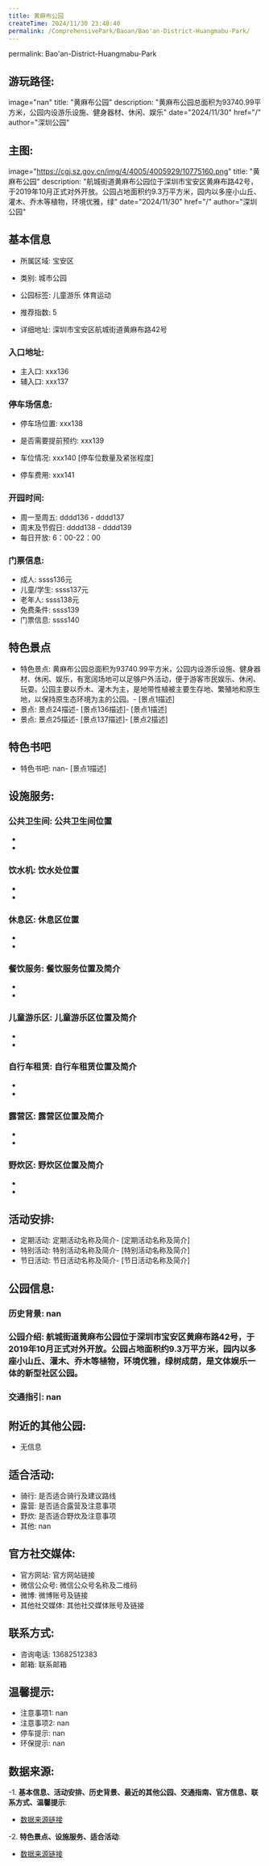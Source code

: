 ```yaml
---
title: 黄麻布公园
createTime: 2024/11/30 23:48:40
permalink: /ComprehensivePark/Baoan/Bao'an-District-Huangmabu-Park/
---
```

permalink: Bao'an-District-Huangmabu-Park
## 游玩路径:
image="nan"
title: "黄麻布公园"
description: "黄麻布公园总面积为93740.99平方米，公园内设游乐设施、健身器材、休闲、娱乐"
date="2024/11/30"
href="/"
author="深圳公园"
## 主图:
image="https://cgj.sz.gov.cn/img/4/4005/4005929/10775160.png"
title: "黄麻布公园"
description: "航城街道黄麻布公园位于深圳市宝安区黄麻布路42号，于2019年10月正式对外开放。公园占地面积约9.3万平方米，园内以多座小山丘、灌木、乔木等植物，环境优雅，绿"
date="2024/11/30"
href="/"
author="深圳公园"
## 基本信息

- 所属区域: 宝安区

- 类别: 城市公园

- 公园标签: 儿童游乐 体育运动

- 推荐指数: 5

- 详细地址: 深圳市宝安区航城街道黄麻布路42号

### 入口地址:
- 主入口: xxx136
- 辅入口: xxx137
### 停车场信息:
- 停车场位置: xxx138

- 是否需要提前预约: xxx139

- 车位情况: xxx140 [停车位数量及紧张程度]

- 停车费用: xxx141

### 开园时间:
- 周一至周五: dddd136 - dddd137
- 周末及节假日: dddd138 - dddd139
- 每日开放: 6：00-22：00

### 门票信息:
- 成人: ssss136元
- 儿童/学生: ssss137元
- 老年人: ssss138元
- 免费条件: ssss139
- 门票信息: ssss140
## 特色景点
- 特色景点: 黄麻布公园总面积为93740.99平方米，公园内设游乐设施、健身器材、休闲、娱乐，有宽阔场地可以足够户外活动，便于游客市民娱乐、休闲、玩耍。公园主要以乔木、灌木为主，是地带性植被主要生存地、繁殖地和原生地，以保持原生态环境为主的公园。- [景点1描述]
- 景点: 景点24描述- [景点136描述]- [景点1描述]
- 景点: 景点25描述- [景点137描述]- [景点2描述]
## 特色书吧
- 特色书吧: nan- [景点1描述]
## 设施服务:
### 公共卫生间: 公共卫生间位置
- 
- 
### 饮水机: 饮水处位置
- 
- 
### 休息区: 休息区位置
- 
- 
### 餐饮服务: 餐饮服务位置及简介
- 
- 
### 儿童游乐区: 儿童游乐区位置及简介
- 
- 
### 自行车租赁: 自行车租赁位置及简介
- 
- 
### 露营区: 露营区位置及简介
- 
- 
### 野炊区: 野炊区位置及简介

- 
- 
## 活动安排:
- 定期活动: 定期活动名称及简介- [定期活动名称及简介]
- 特别活动: 特别活动名称及简介- [特别活动名称及简介]
- 节日活动: 节日活动名称及简介- [节日活动名称及简介]
## 公园信息:
### 历史背景: nan
### 公园介绍: 航城街道黄麻布公园位于深圳市宝安区黄麻布路42号，于2019年10月正式对外开放。公园占地面积约9.3万平方米，园内以多座小山丘、灌木、乔木等植物，环境优雅，绿树成荫，是文体娱乐一体的新型社区公园。
### 交通指引: nan

## 附近的其他公园:
- 无信息

## 适合活动:
- 骑行: 是否适合骑行及建议路线
- 露营: 是否适合露营及注意事项
- 野炊: 是否适合野炊及注意事项
- 其他: nan

## 官方社交媒体:
- 官方网站: 官方网站链接
- 微信公众号: 微信公众号名称及二维码
- 微博: 微博账号及链接
- 其他社交媒体: 其他社交媒体账号及链接

## 联系方式:
- 咨询电话: 13682512383
- 邮箱: 联系邮箱

## 温馨提示:
- 注意事项1: nan
- 注意事项2: nan
- 停车提示: nan
- 环保提示: nan

## 数据来源:
-1. **基本信息、活动安排、历史背景、最近的其他公园、交通指南、官方信息、联系方式、温馨提示**:
- [数据来源链接](https://cgj.sz.gov.cn/xsmh/gysz/csgy/content/post_10775160.html)

-2. **特色景点、设施服务、适合活动**:
- [数据来源链接](https://cgj.sz.gov.cn/xsmh/gysz/csgy/content/post_10775160.html)

